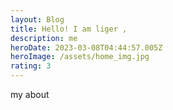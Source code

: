 ```yaml
---
layout: Blog
title: Hello! I am liger ,
description: me
heroDate: 2023-03-08T04:44:57.005Z
heroImage: /assets/home_img.jpg
rating: 3
---
```

m﻿y about